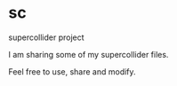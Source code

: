 # sc
supercollider project

I am sharing some of my supercollider files.

Feel free to use, share and modify. 

